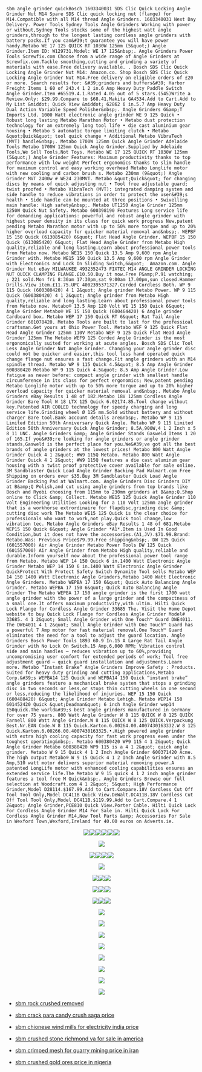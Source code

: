 
```
sbm angle grinder quickBosch 1603340031 SDS Clic Quick Locking Angle Grinder Nut M14 Spare SDS Clic quick locking nut (flange) for M14.Compatible with all M14 thread Angle Grinders. 1603340031 Next Day Delivery. Power Tools Sydney Tools Angle Grinders Working with power or without,Sydney Tools stocks some of the highest watt angle grinders,through to the longest lasting cordless angle grinders with battery packs.If you can&#39;t guarantee you will have power handy.Metabo WE 17 125 QUICK RT 1030W 125mm (5&quot;) Angle Grinder.Item ID: W129731.Model: WE 17 125&nbsp;. Angle Grinders Power Tools Screwfix.com Choose from a wide range of Angle Grinders at Screwfix.com.Tackle smoothing,cutting and grinding a variety of materials with ease.Free delivery available. . Bosch SDS Clic Quick Locking Angle Grinder Nut M14: Amazon.co. Shop Bosch SDS Clic Quick Locking Angle Grinder Nut M14.Free delivery on eligible orders of £20 or more. Search results for: &#39;grinders and buffers&#39; Harbor Freight Items 1 60 of 243.4 1 2 in.6 Amp Heavy Duty Paddle Switch Angle Grinder.Item #65519.4.1.Rated 4.05 out of 5 stars.(545)Write a Review.Only: $29.99.Compare to $68.41,Makita GA4534.Add to Cart.Add to My List &middot; Quick View &middot; 62862 6 in.5.7 Amp Heavy Duty Dual Action Variable Speed Polisher&nbsp;. Angle Grinders G&amp;T Imports Ltd. 1000 Watt electronic angle grinder WE 9 125 Quick • Robust long lasting Metabo Marathon Motor • Metabo dust protection technology for an extremely long tool life • die cast aluminium gear housing • Metabo S automatic torque limiting clutch • Metabo &quot;Quick&quot; tool quick change • Additional Metabo VibraTech (MVT) handle&nbsp;. Metabo 1700W 125mm Quick Angle Grinder Adelaide Tools Metabo 1700W 125mm Quick Angle Grinder.Supplied by Adelaide Tools,We Sell Tools,Not Toys. Metabo WE 17 125 QUICK RT 1030W 125mm (5&quot;) Angle Grinder Features: Maximum productivity thanks to top performance with low weight Perfect ergonomics thanks to slim handle for maximum control and easy working overhead Metabo Longlife motor with new cooling and carbon brush s. Metabo 230mm (9&quot;) Angle Grinder MVT 2400w # WE24 230MVT. Metabo &quot;Quick&quot; for changing discs by means of quick adjusting nut • Tool free adjustable guard; twist proofed • Metabo VibraTech (MVT): integrated damping system and side handle to reduce vibrations in order to protect the user&#39;s health • Side handle can be mounted at three positions • Swivelling main handle: High safety&nbsp;. Metabo UT1250 Angle Grinder 125mm 1250W Quick Nut Safety. Metabo 600398190 Features Long service life for demanding applications: powerful and robust angle grinder with highest power density in its class for quick work progress New,patent pending Metabo Marathon motor with up to 50% more torque and up to 20% higher overload capacity for quicker material removal and&nbsp;. WEPBF 15 150 Quick (613085420) 6&quot; Flat Head Angle Grinder. WEPBF 15 150 Quick (613085420) 6&quot; Flat Head Angle Grinder from Metabo High quality,reliable and long lasting.Learn about professional power tools from Metabo now. Metabo WE15 150 Quick 13.5 Amp 9,600 rpm Angle Grinder with. Metabo WE15 150 Quick 13.5 Amp 9,600 rpm Angle Grinder with Electronics and Lock On Sliding Switch,6&quot;  Amazon.com. Angle Grinder Nut eBay MILWAUKEE 4932352473 FIXTEC M14 ANGLE GRINDER LOCKING NUT QUICK CLAMPING FLANGE.£10.50.Buy it now.Free P&amp;P.91 watching; ; 221 sold.Mon fri 8:30am 17:30pm,sat 9:00am 17.00pm,sun closed.Hammer Drills.View item.£11.75.UPC 4002395371327.Corded Cordless Both. WP 9 115 Quick (600380420) 4 1 2&quot; Angle grinder Metabo Power. WP 9 115 Quick (600380420) 4 1 2&quot; Angle grinder from Metabo High quality,reliable and long lasting.Learn about professional power tools from Metabo now. Metabo® 13.5 Amp 120 Volt WE 15 150 Quick 6&quot; Angle Grinder Metabo® WE 15 150 Quick (600464420) 6 Angle grinder Cardboard box. Metabo WEP 17 150 Quick RT 6&quot; Rat Tail Angle Grinder 601078420. Metabo Tools are built to last for the professioal craftsman.Get yours at Ohio Power Tool. Metabo WEF 9 125 Quick Flat Head Angle Grinder 125mm 110V Metabo WEF 9 125 Quick Flat Head Angle Grinder 125mm The Metabo WEF9 125 Corded Angle Grinder is the most ergonomically suited for working at acute angles. Bosch SDS Clic Tool Less Angle Grinder Nut Angle Grinder. Changing your angle grinder disc could not be quicker and easier,this tool less hand operated quick change flange nut ensures a fast change.Fit angle grinders with an M14 spindle thread. Metabo WP 9 115 Quick 4.5&quot; 8.5 Amp Angle Grinder 600380420 Metabo WP 9 115 Quick 4.5&quot; 8.5 Amp Angle Grinder.Low fatigue as never before: compact angle grinder with smallest handle circumference in its class for perfect ergonomics; New,patent pending Metabo Longlife motor with up to 50% more torque and up to 20% higher overload capacity for quicker material removal and&nbsp;. Metabo Angle Grinders eBay Results 1 48 of 182.Metabo 18V 125mm Cordless Angle Grinder Bare Tool W 18 LTX 125 Quick 6.02174.85.Tool change without key.Patented AIR COOLED technology for speedy charging and long service life.Grinding wheel Ø 125 mm.Sold without battery and without charger Bare tool.Bank account details are&nbsp;. Metabo WP 9 115 Limited Edition 50th Anniversary Quick Angle. Metabo WP 9 115 Limited Edition 50th Anniversary Quick Angle Grinder; 8.5A,900W,4 1 2 Inch x 5 8 11 UNC. Angle Grinders &amp; Angle Grinder Stands Gasweld Items 1 20 of 165.If you&#39;re looking for angle grinders or angle grinder stands,Gasweld is the perfect place for you.We&#39;ve got all the best brands of angle grinders at the lowest prices! Metabo 800 Watt Angle Grinder Quick 4 1 2&quot; #W9 115Q Metabo. Metabo 800 Watt Angle Grinder Quick 4 1 2&quot; #W9 115Q features a die cast aluminum gear housing with a twist proof protective cover available for sale online. 3M Sandblaster Quick Load Angle Grinder Backing Pad Walmart.com Free Shipping on orders over $35.Buy 3M Sandblaster Quick Load Angle Grinder Backing Pad at Walmart.com. Angle Grinders Disc Grinders DIY at B&amp;Q Polish,and cut using angle grinders from top brands like Bosch and Ryobi choosing from 115mm to 230mm grinders at B&amp;Q.Shop online to Click &amp; Collect. Metabo WE15 125 Quick Angle Grinder 110 Volt Engineering Utilities Looking for a 110 Volt 125mm angle grinder that is a workhorse extrordinaire for flapdisc,grinding disc &amp; cutting disc work The Metabo WE15 125 Quick is the clear choice for professionals who want to work,not play.Quick tool change,low vibration tec. Metabo Angle Grinders eBay Results 1 48 of 681.Metabo WEP15 150 Quick 6&quot; Angle Grinder *A1*.Item is Used In Good Condition,but it does not have the accessories.(A1,JV).$71.99.Brand: Metabo.Was: Previous Price$79.99.Free shipping&nbsp;. DW 125 Quick (601557000) Air Angle Grinder Metabo Power Tools DW 125 Quick (601557000) Air Angle Grinder from Metabo High quality,reliable and durable.Inform yourself now about the professional power tool range from Metabo. Metabo WEP 14 150 Quick 6 in.1400 Watt Electronic Angle Grinder Metabo WEP 14 150 6 in.1400 Watt Electronic Angle Grinder QuickProtect With Protect Safety Switch Dynamite Tool sells Metabo WEP 14 150 1400 Watt Electronic Angle Grinders,Metabo 1400 Watt Electronic Angle Grinders. Metabo WEPBA 17 150 6&quot; Quick Auto Balancing Angle Grinder. Metabo WEPBA 17 150 6&quot; Quick Auto Balancing Angle Grinder The Metabo WEPBA 17 150 angle grinder is the first 1700 watt angle grinder with the power of a large grinder and the compactness of a small one.It offers maximum productivity,with ultim. Hilti Quick Lock Flange for Cordless Angle Grinder 33685 The. Visit the Home Depot website to buy Quick Lock Flange for Cordless Angle Grinder Model# 33685. 4 1 2&quot; Small Angle Grinder with One Touch™ Guard DWE4011. The DWE4011 4 1 2&quot; Small Angle Grinder with One Touch™ Guard has a powerful 7 Amp motor for fast material removal.One Touch™ Guard eliminates the need for a tool to adjust the guard location. Angle Grinders Bosch Power Tools 1893 6D.9 In.15 A Large Rat Tail Angle Grinder with No Lock On Switch.15 Amp,6,000 RPM; Vibration control side and main handles — reduces vibration up to 60%,providing uncompromising user comfort for extended periods of work; Tool free adjustment guard — quick guard installation and adjustments.Learn more. Metabo “Instant Brake” Angle Grinders Improve Safety : Products. Suited for heavy duty grinding and cutting applications,Metabo Corp.&#39;s WEPBA14 125 Quick and WEPBA14 150 Quick “instant brake” angle grinders feature a mechanical brake system that stops a grinding disc in two seconds or less,or stops thin cutting wheels in one second or less,reducing the likelihood of injuries. WEP 15 150 Quick (600488420) 6&quot; Angle Grinder Metabo Lehigh. Metabo WEP14 150 601452420 Quick &quot;Deadman&quot; 6 inch Angle Grinder wep14 150quick.The world&#39;s best angle grinders manufactured in Germany for over 75 years. 800 Watt Angle Grinder W 8 115 QUICK W 8 125 QUICK Farnell 800 Watt Angle Grinder.W 8 115 QUICK W 8 125 QUICK.Verpackung Best.Nr.EAN Code.W 8 115 Quick.Karton.6.00264.00.4007430163332.W 8 125 Quick.Karton.6.00266.00.4007430163325.•.High powered angle grinder with extra high cooling capacity for fast work progress even under the toughest operating&nbsp;. Metabo 600380420 WP9 115 4 1 2&quot; Quick Angle Grinder Metabo 600380420 WP9 115 is a 4 1 2&quot; quick angle grinder. Metabo W 9 15 Quick 4 1 2 Inch Angle Grinder 600371420 Acme. The high output Metabo® W 9 15 Quick 4 1 2 Inch Angle Grinder with 8.5 Amp,510 watt motor delivers superior material removing power.A patented LongLife motor with enhanced cooling capabilities ensures an extended service life.The Metabo W 9 15 quick 4 1 2 inch angle grinder features a tool free M Quick&nbsp;. Angle Grinders Browse our full selection at Woodcraft.com 4 1 2&quot; 5&quot; High Performance Grinder,Model D28114.$167.99.Add to Cart.Compare.18V Cordless Cut Off Tool Tool Only,Model DC411B Quick View.DeWalt.DC411B.18V Cordless Cut Off Tool Tool Only,Model DC411B.$119.99.Add to Cart.Compare.4 1 2&quot; Angle Grinder,PCE810 Quick View.Porter Cable. Hilti Quick Lock For Cordless Angle Grinder M14 For Sale in. Hilti Quick Lock For Cordless Angle Grinder M14,New Tool Parts &amp; Accessories For Sale in Wexford Town,Wexford,Ireland for 40.00 euros on Adverts.ie. 
```

<div align="center">
  
<a rel="nofollow" href="https://m.shibang-china.com?f=github&k=sbm+angle+grinder+quick"><img src="https://static.shibang-china.com/en/l.png"></a><img src="https://static.shibang-china.com/en/hw.png"><a rel="nofollow" href="https://m.shibang-china.com/product/?f=github&k=sbm+angle+grinder+quick"><img src="https://static.shibang-china.com/en/p.png"></a><a rel="nofollow" href="https://m.shibang-china.com/cases/?f=github&k=sbm+angle+grinder+quick"><img src="https://static.shibang-china.com/en/c.png"></a><a rel="nofollow" href="https://m.shibang-china.com/news/?f=github&k=sbm+angle+grinder+quick"><img src="https://static.shibang-china.com/en/n.png"></a><a rel="nofollow" href="https://m.shibang-china.com?f=github&k=sbm+angle+grinder+quick"><img src="https://static.shibang-china.com/en/m.png"></a>

<a rel="nofollow" href="https://m.shibang-china.com/product/?f=github&k=sbm+angle+grinder+quick"><img src="https://static.shibang-china.com/en/b.jpg"></a>
  
<a rel="nofollow" href="https://m.shibang-china.com/solution-aggregate.html?f=github&k=sbm+angle+grinder+quick"><img src="https://static.shibang-china.com/en/a.jpg"></a><a rel="nofollow" href="https://m.shibang-china.com/solution-mine.html?f=github&k=sbm+angle+grinder+quick"><img src="https://static.shibang-china.com/en/m.jpg"></a><a rel="nofollow" href="https://m.shibang-china.com/solution-mill.html?f=github&k=sbm+angle+grinder+quick"><img src="https://static.shibang-china.com/en/g.jpg"></a><a rel="nofollow" href="https://m.shibang-china.com/solution-epc.html?f=github&k=sbm+angle+grinder+quick"><img src="https://static.shibang-china.com/en/e.jpg"></a>

<a rel="nofollow" href="https://m.shibang-china.com/product/?f=github&k=sbm+angle+grinder+quick"><img src="https://static.shibang-china.com/en/a-p.png"></a>

<a rel="nofollow" href="https://m.shibang-china.com/product/crusher/c6x.html?f=github&k=sbm+angle+grinder+quick"><img src="https://static.shibang-china.com/en/j.jpg"></a><a rel="nofollow" href="https://m.shibang-china.com/product/crusher/ci5x.html?f=github&k=sbm+angle+grinder+quick"><img src="https://static.shibang-china.com/en/i.jpg"></a><a rel="nofollow" href="https://m.shibang-china.com/product/crusher/hst.html?f=github&k=sbm+angle+grinder+quick"><img src="https://static.shibang-china.com/en/c.jpg"></a>

<a rel="nofollow" href="https://m.shibang-china.com/product/mill/mtw.html?f=github&k=sbm+angle+grinder+quick"><img src="https://static.shibang-china.com/en/mtw.jpg"></a><a rel="nofollow" href="https://m.shibang-china.com/product/mill/scm.html?f=github&k=sbm+angle+grinder+quick"><img src="https://static.shibang-china.com/en/scm.jpg"></a><a rel="nofollow" href="https://m.shibang-china.com/product/mill/lm.html?f=github&k=sbm+angle+grinder+quick"><img src="https://static.shibang-china.com/en/lm.jpg"></a>

<a rel="nofollow" href="https://m.shibang-china.com/product/sand/vsi6x.html?f=github&k=sbm+angle+grinder+quick"><img src="https://static.shibang-china.com/en/6x.jpg"></a><a rel="nofollow" href="https://m.shibang-china.com/product/sand/vu.html?f=github&k=sbm+angle+grinder+quick"><img src="https://static.shibang-china.com/en/vu.jpg"></a><a rel="nofollow" href="https://m.shibang-china.com/product/mobile/klun.html?f=github&k=sbm+angle+grinder+quick"><img src="https://static.shibang-china.com/en/k.jpg"></a>

<a rel="nofollow" href="https://m.shibang-china.com/cases/?f=github&k=sbm+angle+grinder+quick"><img src="https://static.shibang-china.com/en/case.png"></a>

<a rel="nofollow" href="https://m.shibang-china.com/cases/aggregate/202.html?f=github&k=sbm+angle+grinder+quick"><img src="https://static.shibang-china.com/en/c-1.jpg"></a>

<a rel="nofollow" href="https://m.shibang-china.com/cases/aggregate/203.html?f=github&k=sbm+angle+grinder+quick"><img src="https://static.shibang-china.com/en/c-2.jpg"></a>

<a rel="nofollow" href="https://m.shibang-china.com/cases/mill/123.html?f=github&k=sbm+angle+grinder+quick"><img src="https://static.shibang-china.com/en/c-3.jpg"></a>

<a rel="nofollow" href="https://m.shibang-china.com/contact_us.html?f=github&k=sbm+angle+grinder+quick"><img src="https://static.shibang-china.com/en/contact.png"></a>

<a rel="nofollow" href="https://swt.shibang-china.com/?f=github&k=sbm+angle+grinder+quick"><img src="https://static.shibang-china.com/en/chat.png"></a>

<a rel="nofollow" href="https://whatsapp.shibangsoft.com/WhatsApp.php?f=github&k=sbm+angle+grinder+quick"><img src="https://static.shibang-china.com/en/whatsapp.png"></a>

<a rel="nofollow" href="https://m.shibang-china.com/?f=github&k=sbm+angle+grinder+quick"><img src="https://static.shibang-china.com/en/website.png"></a>

</div>


* [sbm rock crushed removed](sbm%20rock%20crushed%20removed.md)

* [sbm crack para candy crush saga price](sbm%20crack%20para%20candy%20crush%20saga%20price.md)

* [sbm chionese wind mills for electricity india price](sbm%20chionese%20wind%20mills%20for%20electricity%20india%20price.md)

* [sbm crushed stone richmond va for sale in america](sbm%20crushed%20stone%20richmond%20va%20for%20sale%20in%20america.md)

* [sbm crimped mesh for quarry mining price in iran](sbm%20crimped%20mesh%20for%20quarry%20mining%20price%20in%20iran.md)

* [sbm crushed gold ores price in nigeria](sbm%20crushed%20gold%20ores%20price%20in%20nigeria.md)